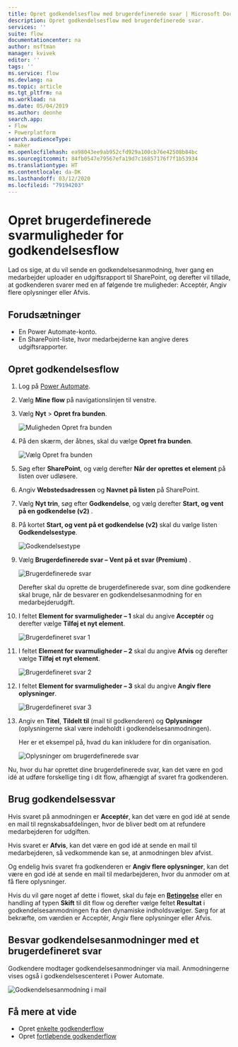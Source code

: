 ```yaml
---
title: Opret godkendelsesflow med brugerdefinerede svar | Microsoft Docs
description: Opret godkendelsesflow med brugerdefinerede svar.
services: ''
suite: flow
documentationcenter: na
author: msftman
manager: kvivek
editor: ''
tags: ''
ms.service: flow
ms.devlang: na
ms.topic: article
ms.tgt_pltfrm: na
ms.workload: na
ms.date: 05/04/2019
ms.author: deonhe
search.app:
- Flow
- Powerplatform
search.audienceType:
- maker
ms.openlocfilehash: ea98043ee9ab952cfd929a100cb76e42508b84bc
ms.sourcegitcommit: 84fb0547e79567efa19d7c16857176f7f1b53934
ms.translationtype: HT
ms.contentlocale: da-DK
ms.lasthandoff: 03/12/2020
ms.locfileid: "79194203"
---
```

# <a name="create-custom-response-options-for-approval-flows"></a>Opret brugerdefinerede svarmuligheder for godkendelsesflow


Lad os sige, at du vil sende en godkendelsesanmodning, hver gang en medarbejder uploader en udgiftsrapport til SharePoint, og derefter vil tillade, at godkenderen svarer med en af følgende tre muligheder: Acceptér, Angiv flere oplysninger eller Afvis.


## <a name="prerequisites"></a>Forudsætninger

- En Power Automate-konto.
- En SharePoint-liste, hvor medarbejderne kan angive deres udgiftsrapporter.

## <a name="create-approval-flow"></a>Opret godkendelsesflow
1. Log på [Power Automate](https://flow.microsoft.com).
1. Vælg **Mine flow** på navigationslinjen til venstre.
1. Vælg **Nyt** > **Opret fra bunden**.

    ![Muligheden Opret fra bunden](media/create-approval-response-options/create-approval-response-options.png)

1. På den skærm, der åbnes, skal du vælge **Opret fra bunden**. 

    ![Vælg Opret fra bunden](media/create-approval-response-options/create-from-blank.png)

1. Søg efter **SharePoint**, og vælg derefter **Når der oprettes et element** på listen over udløsere. 

1. Angiv **Webstedsadressen** og **Navnet på listen** på SharePoint. 

1. Vælg **Nyt trin**, søg efter **Godkendelse**, og vælg derefter **Start, og vent på en godkendelse (v2)** .

1. På kortet **Start, og vent på et godkendelse (v2)** skal du vælge listen **Godkendelsestype**.

    ![Godkendelsestype](media/create-approval-response-options/select-approval-type.png)

1. Vælg **Brugerdefinerede svar – Vent på et svar (Premium)** .

    ![Brugerdefinerede svar](media/create-approval-response-options/select-custom-responses.png)

    Derefter skal du oprette de brugerdefinerede svar, som dine godkendere skal bruge, når de besvarer en godkendelsesanmodning for en medarbejderudgift.


1. I feltet **Element for svarmuligheder – 1** skal du angive **Acceptér** og derefter vælge **Tilføj et nyt element**. 

    ![Brugerdefineret svar 1](media/create-approval-response-options/enter-response-1.png)

1. I feltet **Element for svarmuligheder – 2** skal du angive **Afvis** og derefter vælge **Tilføj et nyt element**.

    ![Brugerdefineret svar 2](media/create-approval-response-options/enter-response-2.png)

1. I feltet **Element for svarmuligheder – 3** skal du angive **Angiv flere oplysninger**.

    ![Brugerdefineret svar 3](media/create-approval-response-options/enter-response-3.png)   
    

1. Angiv en **Titel**, **Tildelt til** (mail til godkenderen) og **Oplysninger** (oplysningerne skal være indeholdt i godkendelsesanmodningen).

    Her er et eksempel på, hvad du kan inkludere for din organisation.

    ![Oplysninger om brugerdefinerede svar](media/create-approval-response-options/enter-title-assigned-to-details.png)


Nu, hvor du har oprettet dine brugerdefinerede svar, kan det være en god idé at udføre forskellige ting i dit flow, afhængigt af svaret fra godkenderen.


## <a name="use-approval-responses"></a>Brug godkendelsessvar 

Hvis svaret på anmodningen er **Acceptér**, kan det være en god idé at sende en mail til regnskabsafdelingen, hvor de bliver bedt om at refundere medarbejderen for udgiften. 

Hvis svaret er **Afvis**, kan det være en god idé at sende en mail til medarbejderen, så vedkommende kan se, at anmodningen blev afvist.

Og endelig hvis svaret fra godkenderen er **Angiv flere oplysninger**, kan det være en god idé at sende en mail til medarbejderen, hvor du anmoder om at få flere oplysninger.

Hvis du vil gøre noget af dette i flowet, skal du føje en [**Betingelse**](add-condition.md) eller en handling af typen **Skift** til dit flow og derefter vælge feltet **Resultat** i godkendelsesanmodningen fra den dynamiske indholdsvælger. Sørg for at bekræfte, om værdien er Acceptér, Angiv flere oplysninger eller Afvis.

## <a name="respond-to-approval-requests-with-a-custom-response"></a>Besvar godkendelsesanmodninger med et brugerdefineret svar

Godkendere modtager godkendelsesanmodninger via mail. Anmodningerne vises også i godkendelsescenteret i Power Automate. 

![Godkendelsesanmodning i mail](media/create-approval-response-options/approval-request-email.png)

## <a name="learn-more"></a>Få mere at vide
- Opret [enkelte godkenderflow](modern-approvals.md)
- Opret [fortløbende godkenderflow](sequential-modern-approvals.md)
